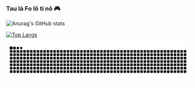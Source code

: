 ### Tau là Fo lô ti nô 🎮

<!--
**huynhit24/huynhit24** is a ✨ _special_ ✨ repository because its `README.md` (this file) appears on your GitHub profile.

Here are some ideas to get you started:

- 🔭 I’m currently working on ...
- 🌱 I’m currently learning ...
- 👯 I’m looking to collaborate on ...
- 🤔 I’m looking for help with ...
- 💬 Ask me about ...
- 📫 How to reach me: ...
- 😄 Pronouns: ...
- ⚡ Fun fact: ...
-->

![Anurag's GitHub stats](https://github-readme-stats.vercel.app/api?username=huynhit24&show_icons=true&theme=radical)

[![Top Langs](https://github-readme-stats.vercel.app/api/top-langs/?username=huynhit24&theme=radical)](https://github.com/anuraghazra/github-readme-stats)


<p align="center"> <img src="https://github.com/TamNguyenS/TamNguyenS/blob/output/github-contribution-grid-snake.svg" alt="tamnguyens" /> </p>

